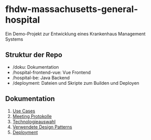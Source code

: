 # fhdw-massachusetts-general-hospital

Ein Demo-Projekt zur Entwicklung eines Krankenhaus Management Systems

## Struktur der Repo

- /doku: Dokumentation
- /hospital-frontend-vue: Vue Frontend
- /hospital-be: Java Backend
- /deployment: Dateien und Skripte zum Builden und Deployen


## Dokumentation
1. [Use Cases](/doku/UseCases.md)
1. [Meeting Protokolle](/doku/DailyLogs/README.md)
1. [Technologieauswahl](/doku/Technologieauswahl.md)
1. [Verwendete Design Patterns](/doku/DesignPatterns.md)
1. [Deployment](/doku/Deployment.md)




